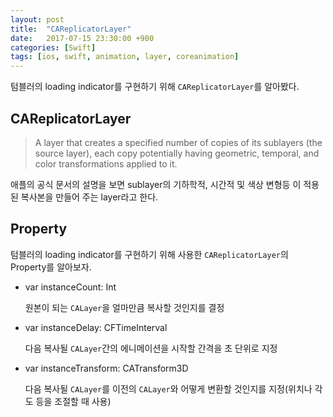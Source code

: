 ```yaml
---
layout: post
title:  "CAReplicatorLayer"
date:   2017-07-15 23:30:00 +900
categories: [Swift]
tags: [ios, swift, animation, layer, coreanimation]
---
```


텀블러의 loading indicator를 구현하기 위해 `CAReplicatorLayer`를 알아봤다.

## CAReplicatorLayer

> A layer that creates a specified number of copies of its sublayers (the source layer), each copy potentially having geometric, temporal, and color transformations applied to it.

애플의 공식 문서의 설명을 보면 sublayer의 기하학적, 시간적 및 색상 변형등 이 적용된 복사본을 만들어 주는 layer라고 한다.

## Property

텀블러의 loading indicator를 구현하기 위해 사용한 `CAReplicatorLayer`의 Property를 알아보자.

* var instanceCount: Int

    원본이 되는 `CALayer`을 얼마만큼 복사할 것인지를 결정
    
* var instanceDelay: CFTimeInterval

    다음 복사될 `CALayer`간의 에니메이션을 시작할 간격을 초 단위로 지정
    
* var instanceTransform: CATransform3D

    다음 복사될 `CALayer`를 이전의 `CALayer`와 어떻게 변환할 것인지를 지정(위치나 각도 등을 조절할 때 사용)




